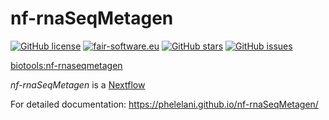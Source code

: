 # nf-rnaSeqMetagen
[![GitHub license](https://img.shields.io/github/license/phelelani/nf-rnaSeqMetagen)](https://github.com/phelelani/nf-rnaSeqMetagen/blob/master/LICENSE) [![fair-software.eu](https://img.shields.io/badge/fair--software.eu-%E2%97%8F%20%20%E2%97%8F%20%20%E2%97%8F%20%20%E2%97%8F%20%20%E2%97%8B-yellow)](https://fair-software.eu) [![GitHub stars](https://img.shields.io/github/stars/phelelani/nf-rnaSeqMetagen)](https://github.com/phelelani/nf-rnaSeqMetagen/stargazers) [![GitHub issues](https://img.shields.io/github/issues/phelelani/nf-rnaSeqMetagen)](https://github.com/phelelani/nf-rnaSeqMetagen/issues)

[biotools:nf-rnaseqmetagen](https://bio.tools/nf-rnaseqmetagen)

*nf-rnaSeqMetagen* is a [Nextflow](http://nextflow.io/)

For detailed documentation: https://phelelani.github.io/nf-rnaSeqMetagen/


<!-- To use the `nf-rnaSeqMetagen` pipeline, the following dependencies are required: -->
<!--    1. Installed softwares: -->
<!--       - [`Nextflow`](https://www.nextflow.io/) -->
<!--       - [`Singularity`](http://singularity.lbl.gov/) -->
<!--    2. Reference genome, annotation and indexes -->
<!--       - Reference genome (`.fa`/`.fasta`) and genome annotation (`.gtf`) files. -->
<!--       - Reference genome indexes (`bowtie2` & `STAR` - see *1.3.* below on how to generate the indexes). -->
 
<!-- --- -->

<!-- <p align="center"> -->
<!--   <img width="600" src="nf-rnaSeqMetagen.png"> -->
<!-- </p> -->

<!-- ## 1. Obtaining the `nf-rnaSeqMetagen` pipeline and preparing data -->
<!-- First, you need to clone the `nf-rnaSeqMetagen` repository onto you machine. You can either use `git` or `nextflow` (see the two methods below). I recommend using `nextflow` and creating you own `config` file (will explain later) for executing the workflow in the directory of your choosing. The rest of this documentation assumes that you have used `nextflow` to clone this workflow - If your're an expert and have used `git` to clone the workflow - you know what to do :) -->
<!-- ```bash -->
<!-- ## Using nextflow -->
<!-- nextflow pull https://github.com/phelelani/nf-rnaSeqMetagen -->
<!-- ``` -->
<!-- Content of the repository (will be in "$HOME/.nextflow/assets/phelelani/nf-rnaSeqCount"): -->
<!-- ```bash -->
<!-- nf-rnaSeqMetagen -->
<!-- |--containers                       ## Folder for Singularity images and recipes (in case you want to build yourself). All downloaded images go here! -->
<!-- |  |--Singularity.kraken2           ## Singularity recipe file for -->
<!-- |  |--Singularity.multiQC           ## Singularity recipe file for -->
<!-- |  |--Singularity.star              ## Singularity recipe file for -->
<!-- |  |--Singularity.trinity           ## Singularity recipe file for -->
<!-- |  |--Singularity.upset             ## Singularity recipe file for -->
<!-- |--templates                        ## Folder for extra scripts for the pipeline. -->
<!-- |  |--create_matrix.R               ## Script for -->
<!-- |  |--get_taxons.sh                 ## Script for -->
<!-- |--LICENSE                          ## Duh! -->
<!-- |--main.config                      ## User configuration file! All inputs, outputs and options GO HERE!! ONLY file that SHOULD be modified by user! -->
<!-- |--main.nf                          ## Main nf-rnaSeqMetagen nextflow scripts. -->
<!-- |--nextflow.config                  ## Pipeline configuration file! DO NOT EDIT!!! -->
<!-- |--nf-rnaSeqMetagen.png             ## Pipeline flow diagram -->
<!-- |--README.md                        ## Duh! -->
<!-- ``` -->
<!-- To get the `help menu` for the workflow, execute the following from anywherre on your system aftercloning the repository: -->
<!-- ``` -->
<!-- nextflow run nf-rnaSeqMetagen --help -->
<!-- ``` -->
<!-- The command above will give you the following usage information and options for running the `nf-rnaSeqMetagen` workflow: -->
<!-- ``` -->
<!-- ==================================================================================================== -->
<!-- #####################################  nf-rnaSeqMetagen v0.2   ##################################### -->
<!-- ==================================================================================================== -->

<!-- USAGE: -->
<!-- nextflow run nf-rnaSeqMetagen -profile "slurm" --data "/path/to/data" --genome "/path/to/genome.fa" --genes "/path/to/genes.gtf" -->

<!-- HELP: -->
<!-- nextflow run nf-rnaSeqMetagen --help -->

<!-- MANDATORY ARGUEMENTS: -->
<!-- -profile     STRING    Executor to be used. Available options: -->
<!-- 				"standard"          : Local execution (no job scheduler). -->
<!--                 "slurm"             : SLURM scheduler. -->
<!-- --mode       STRING    To specify which step of the workflow you are running (see https://github.com/phelelani/nf-rnaSeqMetagen). -->
<!--                        Available options: -->
<!-- 				"prep.Containers"   : For downloading Singularity containers used in this workflow. -->
<!--                 "prep.STARIndex"    : For indexing your reference genome using STAR. -->
<!--                 "prep.BowtieIndex"  : For indexing your reference genome using Bowtie2. -->
<!--                 "prep.KrakenDB"     : For building the Kraken2 database. -->
<!--                 "run.FilterClassify": For performing metagenomics analysis, i.e., filtering and classification. -->
<!-- --data       FOLDER    Path to where the input data (FASTQ files) is located. Supported FASTQ files: -->
<!-- 				[ fastq | fastq.gz | fastq.bz2 | fq | fq.gz | fq.bz2 ] -->
<!-- --genome     FILE      The whole genome FASTA sequence. Supported FASTA files: -->
<!--     			[ fasta | fa | fna ] -->
<!-- --genes      FILE      The genome annotation GFT file. Supported GTF file: -->
<!-- 				[ gtf ] -->
<!-- --db         FOLDER    Path to where the Kraken2 database will be saved (or where it is located if already created). -->
<!--                        Default: $PWD/kraken2db -->

<!-- OPTIONAL ARGUEMENTS: -->
<!-- --help                 To show this menu. -->
<!-- --out        FOLDER    Path to where the output should be directed. -->
<!--                        Default: $PWD/results_nf-rnaSeqMetagen -->
<!-- --pairedEnd            If working with paired-end FASTQ files (default). -->
<!-- --singleEnd            If working with single-end FASTQ files. -->
<!-- --max_memory STRING    Maximum memory you have access to. -->
<!--                        Default: "200.GB" -->
<!-- --max_cpus   STRING    Maximum CPUs you have access to. -->
<!--                        Default: "24" -->
<!-- --max_time   STRING    Maximum time you have access to. -->
<!--                        Default: "24.h" -->
<!-- ==================================================================================================== -->
<!-- ``` -->

<!-- --- -->

<!-- ### 1.1. Download test datasets (optional) -->
<!-- We will now download the reference genome (along with its annotation file) from Ensembl. We will also download the FASTQ files from the H3ABioNet site, which we will analyse using the `nf-rnaSeqMetagen` workflow. *__NB__: Skip this section if you have your own data to analyse using this workflow! This section is only for getting data to practice using the `nf-rnaSeqMetagen` workflow!* -->

<!-- - [x] Download and decompress the mouse reference genome along with its annotation: -->
<!-- ``` -->
<!-- ## Make a directory for the reference genome: -->
<!-- mkdir reference -->

<!-- ## Download the reference genome (FASTA) and annotation file (GTF) files and put them into the newlly created directory: -->
<!-- wget -c -O reference/genome.fa.gz ftp://ftp.ensembl.org/pub/release-68/fasta/mus_musculus/dna/Mus_musculus.GRCm38.68.dna.toplevel.fa.gz -->
<!-- wget -c -O reference/genes.gtf.gz ftp://ftp.ensembl.org/pub/release-68/gtf/mus_musculus/Mus_musculus.GRCm38.68.gtf.gz -->
<!-- gunzip reference/genome.fa.gz -->
<!-- gunzip reference/genes.gtf.gz -->
<!-- ``` -->

<!-- - [x] Download RNA-seq test dataset from H3ABioNet: -->
<!-- ``` -->
<!-- ## Make a directory for the data: -->
<!-- mkdir data -->

<!-- ## Download the data: -->
<!-- for sample in sample{37..42}_R{1,2}.fastq.gz; do wget -c -O data/$sample http://h3data.cbio.uct.ac.za/assessments/RNASeq/practice/dataset/$sample; done -->
<!-- ``` -->
<!-- ### 1.2. Download the `Singularity` containers (required to execute the pipeline): -->
<!-- ```bash -->
<!-- nextflow run nf-rnaSeqMetagen -profile slurm --mode prep.Containers -->
<!-- ``` -->

<!-- ### 1.3. Generating genome indexes. -->
<!-- To generate the `STAR` and `Bowtie2` genome indexes, run the following commands: -->
<!-- ```bash -->
<!-- ## Generate STAR indexes -->
<!-- nextflow run nf-rnaSeqMetagen -profile slurm --mode prep.STARIndex --genome "$PWD/reference/genome.fa" --genes "$PWD/reference/genes.gtf" -->

<!-- ## Generate Bowtie2 indexes: -->
<!-- nextflow run nf-rnaSeqMetagen -profile slurm --mode prep.BowtieIndex --genome "$PWD/reference/genome.fa" --genes "$PWD/reference/genes.gtf" -->
<!-- ``` -->

<!-- ### 1.4. Creating the Kraken2 database: -->
<!-- To create the Kraken2 database, run the following command: -->
<!-- ```bash -->
<!-- ## Create Kraken2 database -->
<!-- nextflow run nf-rnaSeqMetagen -profile slurm --mode prep.KrakenDB --db $PWD/K2DB -->
<!-- ``` -->

<!-- We are now ready to execute the workflow! -->

<!-- --- -->

<!-- ## 2. Executing the main `nf-rnaSeqMetagen` pipeline -->
<!-- As seen on the `help menu` above, there are a couple of options that you can use with this workflow. It can become a bit tedious and confusing having to specify these commands everytime you have to execute the each section for the analysis. To make your life easier, we will create a configuration script that we will use in this tutorial (we will pass this using the `-c` option of `nextflow`). You can name it whatever you want, but for now, lets call it `myparams.config`. We will add the mandatory arguements for now, but as you become more farmiliar with the workflow - you can experiment with other options. You can use your favourite text editor to create the `myparams.config` file. Copy and paste the the parameters below: -->
<!-- ``` -->
<!-- params { -->
<!--     data    = "$PWD/data" -->
<!--     db      = "$PWD/K2DB" -->
<!--     genome  = "$PWD/reference/genome.fa" -->
<!--     genes   = "$PWD/reference/genes.fa" -->
<!-- } -->
<!-- ``` -->
<!-- Obviously - the above `myparams.config` assumes that you have been following this tutorial. If you have your data lying around somewhere in your system, you need to put the full path to where your the `data`, `genome` and `genes` files are. Since the `--mode` will keep changing, we will add this on the command as we do the analysis. Now that we have the mandatory arguements in our `myparams.config`, lets do some analysis -->

<!-- ### 2.1. Read Filtering and Classification: -->
<!-- To perform filtering of host reads and classification of exogeneous reads, use this command: -->
<!-- ```bash -->
<!-- nextflow run nf-rnaSeqMetagen -profile slurm --mode run.FilterClassify -c myparams.config -->
<!-- ``` -->

<!-- --- -->

<!-- ## 3. Explore `nf-rnaSeqMetagen` results -->

<!-- ``` -->
<!-- - [1] Sample analysis directories  =>    `<output_directory>/<sample_1> .. <sample_N>` -->
<!-- - [2] MultiQC                      =>    `<output_directory>/MultiQC` -->
<!-- - [3] Upset tool                   =>    `<output_directory>/upset` -->
<!-- - [4] Workflow tracing             =>    `<output_directory>/workflow-tracing -->
<!-- ``` -->
<!-- In addition to the directories created in the results directory, a directory `workflow-tracing` is created to monitor the resources used for filtering and classification. This directory will contain 4 files: -->
<!-- - `nf-rnaSeqMetagen_report.html` -->
<!-- - `nf-rnaSeqMetagen_timeline.html` -->
<!-- - `nf-rnaSeqMetagen_trace.txt` -->
<!-- - `nf-rnaSeqMetagen_flow.dot` -->

<!-- These files contain detailed information on the resources (CPU, MEMORY and TIME) usage of each of the process in the pipeline. The `<output_directory>` directory structure is summarized below: -->

<!-- ```bash -->
<!-- <output_directory> -->
<!-- |--<sample_1> -->
<!-- |  |--<sample_1>.fasta.html -->
<!-- |  |--<sample_1>.reads.html -->
<!-- |  |--<sample_1>_classified.fasta -->
<!-- |  |--<sample_1>_fasta.krak -->
<!-- |  |--<sample_1>_fasta.kron -->
<!-- |  |--<sample_1>_reads.kron -->
<!-- |  |--taxon_sequences -->
<!-- |  |  |--taxid<1>.fasta .. taxid<n>.fasta -->
<!-- |  |--trinity_<sample_1> -->
<!-- |  |  |--Trinity.fasta -->
<!-- .. -->
<!-- |--<sample_N> -->
<!-- |  |--<sample_N>.fasta.html -->
<!-- |  |--<sample_N>.reads.html -->
<!-- |  |--<sample_N>_classified.fasta -->
<!-- |  |--<sample_N>_fasta.krak -->
<!-- |  |--<sample_N>_fasta.kron -->
<!-- |  |--<sample_N>_reads.kron -->
<!-- |  |--taxon_sequences -->
<!-- |  |  |--taxid<1>.fasta .. taxid<n>.fasta -->
<!-- |  |--trinity_<sample_N> -->
<!-- |  |  |--Trinity.fasta -->
<!-- |--MultiQC -->
<!-- |  |--multiqc_data -->
<!-- |  |--multiqc_report.html -->
<!-- |--upset -->
<!-- |  |--data -->
<!-- |  |  |--nf-rnaSeqMetagen.csv -->
<!-- |  |  |--nf-rnaSeqMetagen.json -->
<!-- |--workflow-tracing -->
<!-- |  |--nf-rnaSeqMetagen_{report.html,timeline.html,trace.txt,flow.dot} -->
<!-- ``` -->
<!-- **NB:** I am working on further improving the pipleine and the associated documentation, feel free to share comments and suggestions! -->

<!-- --- -->

